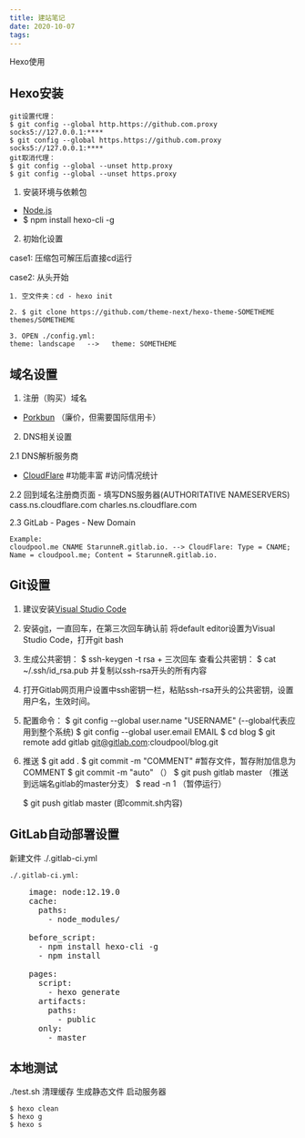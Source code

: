 ```yaml
---
title: 建站笔记
date: 2020-10-07
tags:
---
```


Hexo使用

<!-- more -->

## Hexo安装

    git设置代理：
    $ git config --global http.https://github.com.proxy socks5://127.0.0.1:****
    $ git config --global https.https://github.com.proxy socks5://127.0.0.1:****
    git取消代理：
    $ git config --global --unset http.proxy
    $ git config --global --unset https.proxy

1. 安装环境与依赖包

* [Node.js](https://nodejs.org/zh-cn/)
* $ npm install hexo-cli -g

2. 初始化设置

case1: 压缩包可解压后直接cd运行

case2: 从头开始

    1. 空文件夹：cd - hexo init

    2. $ git clone https://github.com/theme-next/hexo-theme-SOMETHEME themes/SOMETHEME 

    3. OPEN ./config.yml:
    theme: landscape   -->   theme: SOMETHEME

## 域名设置

1. 注册（购买）域名

* [Porkbun](https://porkbun.com/) （廉价，但需要国际信用卡）

2. DNS相关设置  

2.1  DNS解析服务商

* [CloudFlare](https://dash.cloudflare.com/) #功能丰富 #访问情况统计

2.2  回到域名注册商页面 - 填写DNS服务器(AUTHORITATIVE NAMESERVERS)
    cass.ns.cloudflare.com
    charles.ns.cloudflare.com

2.3 GitLab - Pages - New Domain

    Example:
    cloudpool.me CNAME StarunneR.gitlab.io. --> CloudFlare: Type = CNAME; Name = cloudpool.me; Content = StarunneR.gitlab.io.

## Git设置

1.	建议安装[Visual Studio Code](https://code.visualstudio.com/)
2.	安装[git](https://git-scm.com/)，一直回车，在第三次回车确认前 将default editor设置为Visual Studio Code，打开git bash
3.	生成公共密钥：
    $ ssh-keygen -t rsa + 三次回车
	  查看公共密钥：
		$ cat ~/.ssh/id_rsa.pub
	  并复制以ssh-rsa开头的所有内容
4.	打开Gitlab网页用户设置中ssh密钥一栏，粘贴ssh-rsa开头的公共密钥，设置用户名，生效时间。
5.	配置命令：
    $ git config --global user.name "USERNAME"	(--global代表应用到整个系统)
    $ git config --global user.email EMAIL
    $ cd blog
    $ git remote add gitlab git@gitlab.com:cloudpool/blog.git
6.  推送
    $ git add . 
    $ git commit -m "COMMENT"	#暂存文件，暂存附加信息为COMMENT
$ git commit -m "auto" 	（）
$ git push gitlab master	（推送到远端名gitlab的master分支）
$ read -n 1				（暂停运行）

    $ git push gitlab master
    (即commit.sh内容)

## GitLab自动部署设置

新建文件 ./.gitlab-ci.yml 

    ./.gitlab-ci.yml:

<pre>
    image: node:12.19.0
    cache:
      paths:
        - node_modules/

    before_script:
      - npm install hexo-cli -g
      - npm install

    pages:
      script:
        - hexo generate
      artifacts:
        paths:
          - public
      only:
        - master
</pre>

## 本地测试

./test.sh 清理缓存 生成静态文件 启动服务器

    $ hexo clean
    $ hexo g
    $ hexo s